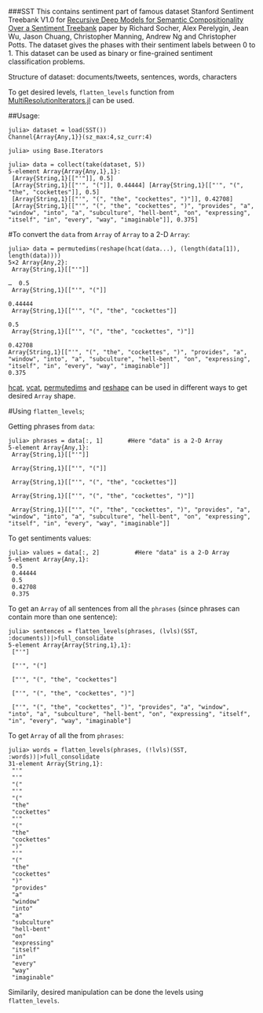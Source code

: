 ###SST
This contains sentiment part of famous dataset Stanford Sentiment Treebank V1.0 for [Recursive Deep Models for Semantic Compositionality Over a Sentiment Treebank](https://nlp.stanford.edu/~socherr/EMNLP2013_RNTN.pdf) paper by Richard Socher, Alex Perelygin, Jean Wu, Jason Chuang, Christopher Manning, Andrew Ng and Christopher Potts.
The dataset gives the phases with their sentiment labels between 0 to 1. This dataset can be used as binary or fine-grained sentiment classification problems.

Structure of dataset:
documents/tweets, sentences, words, characters

To get desired levels, `flatten_levels` function from [MultiResolutionIterators.jl](https://github.com/oxinabox/MultiResolutionIterators.jl) can be used.

##Usage:

```
julia> dataset = load(SST())
Channel{Array{Any,1}}(sz_max:4,sz_curr:4)

julia> using Base.Iterators

julia> data = collect(take(dataset, 5))
5-element Array{Array{Any,1},1}:
 [Array{String,1}[["'"]], 0.5]
 [Array{String,1}[["'", "("]], 0.44444] [Array{String,1}[["'", "(", "the", "cockettes"]], 0.5]
 [Array{String,1}[["'", "(", "the", "cockettes", ")"]], 0.42708]
 [Array{String,1}[["'", "(", "the", "cockettes", ")", "provides", "a", "window", "into", "a", "subculture", "hell-bent", "on", "expressing", "itself", "in", "every", "way", "imaginable"]], 0.375]

```

#To convert the `data` from `Array` of `Array` to a 2-D `Array`:

```
julia> data = permutedims(reshape(hcat(data...), (length(data[1]), length(data))))
5×2 Array{Any,2}:
 Array{String,1}[["'"]]
                                                                                         …  0.5
 Array{String,1}[["'", "("]]
                                                                                            0.44444
 Array{String,1}[["'", "(", "the", "cockettes"]]
                                                                                            0.5
 Array{String,1}[["'", "(", "the", "cockettes", ")"]]
                                                                                            0.42708
Array{String,1}[["'", "(", "the", "cockettes", ")", "provides", "a", "window", "into", "a", "subculture", "hell-bent", "on", "expressing", "itself", "in", "every", "way", "imaginable"]]                                                        0.375
```
[hcat](https://docs.julialang.org/en/v1.0/base/arrays/#Base.hcat), [vcat](https://docs.julialang.org/en/v1.0/base/arrays/#Base.vcat), [permutedims](https://docs.julialang.org/en/v1.0/base/arrays/#Base.permutedims) and [reshape](https://docs.julialang.org/en/v1.0/base/arrays/#Base.reshape) can be used in different ways to get desired `Array` shape.

#Using `flatten_levels`;

Getting phrases from `data`:

```
julia> phrases = data[:, 1]       #Here "data" is a 2-D Array
5-element Array{Any,1}:
 Array{String,1}[["'"]]

 Array{String,1}[["'", "("]]

 Array{String,1}[["'", "(", "the", "cockettes"]]

 Array{String,1}[["'", "(", "the", "cockettes", ")"]]

 Array{String,1}[["'", "(", "the", "cockettes", ")", "provides", "a", "window", "into", "a", "subculture", "hell-bent", "on", "expressing", "itself", "in", "every", "way", "imaginable"]]

```

To get sentiments values:

```
julia> values = data[:, 2]          #Here "data" is a 2-D Array
5-element Array{Any,1}:
 0.5
 0.44444
 0.5
 0.42708
 0.375
```

To get an `Array` of all sentences from all the `phrases` (since phrases can contain more than one sentence):

```
julia> sentences = flatten_levels(phrases, (lvls)(SST, :documents))|>full_consolidate
5-element Array{Array{String,1},1}:
 ["'"]

 ["'", "("]

 ["'", "(", "the", "cockettes"]

 ["'", "(", "the", "cockettes", ")"]

 ["'", "(", "the", "cockettes", ")", "provides", "a", "window", "into", "a", "subculture", "hell-bent", "on", "expressing", "itself", "in", "every", "way", "imaginable"]
```

To get `Array` of all the from `phrases`:

```
julia> words = flatten_levels(phrases, (!lvls)(SST, :words))|>full_consolidate
31-element Array{String,1}:
 "'"
 "'"
 "("
 "'"
 "("
 "the"
 "cockettes"
 "'"
 "("
 "the"
 "cockettes"
 ")"
 "'"
 "("
 "the"
 "cockettes"
 ")"
 "provides"
 "a"
 "window"
 "into"
 "a"
 "subculture"
 "hell-bent"
 "on"
 "expressing"
 "itself"
 "in"
 "every"
 "way"
 "imaginable"
```

Similarily, desired manipulation can be done the levels using `flatten_levels`.
